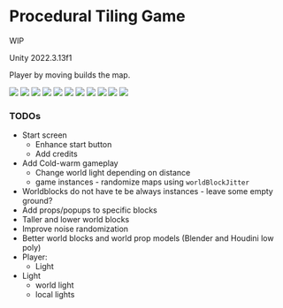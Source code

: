 # Procedural Tiling Game

WIP

Unity 2022.3.13f1

Player by moving builds the map.

![](RepoResources/0.png)
![](RepoResources/0_1.png)
![](RepoResources/1.png)
![](RepoResources/2a.png)
![](RepoResources/3a.png)
![](RepoResources/2.png)
![](RepoResources/3.png)
![](RepoResources/4.png)
![](RepoResources/5.png)
![](RepoResources/6.png)
![](RepoResources/7.png)

### TODOs

* Start screen
  * Enhance start button
  * Add credits
* Add Cold-warm gameplay
  * Change world light depending on distance
  * game instances - randomize maps using `worldBlockJitter`
* Worldblocks do not have te be always instances - leave some empty ground?
* Add props/popups to specific blocks
* Taller and lower world blocks
* Improve noise randomization
* Better world blocks and world prop models (Blender and Houdini low poly)
* Player: 
  * Light
* Light
  * world light
  * local lights